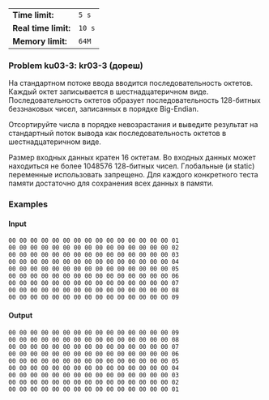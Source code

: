|                      |        |
|----------------------|--------|
| **Time limit:**      | `5 s`  |
| **Real time limit:** | `10 s` |
| **Memory limit:**    | `64M`  |


### Problem ku03-3: kr03-3 (дореш)

На стандартном потоке ввода вводится последовательность октетов. Каждый октет записывается в
шестнадцатеричном виде. Последовательность октетов образует последовательность 128-битных
беззнаковых чисел, записанных в порядке Big-Endian.

Отсортируйте числа в порядке невозрастания и выведите результат на стандартный поток вывода как
последовательность октетов в шестнадцатеричном виде.

Размер входных данных кратен 16 октетам. Во входных данных может находиться не более 1048576
128-битных чисел. Глобальные (и static) переменные использовать запрещено. Для каждого конкретного
теста памяти достаточно для сохранения всех данных в памяти.

### Examples

#### Input

    
    
    00 00 00 00 00 00 00 00 00 00 00 00 00 00 00 01
    00 00 00 00 00 00 00 00 00 00 00 00 00 00 00 02
    00 00 00 00 00 00 00 00 00 00 00 00 00 00 00 03
    00 00 00 00 00 00 00 00 00 00 00 00 00 00 00 04
    00 00 00 00 00 00 00 00 00 00 00 00 00 00 00 05
    00 00 00 00 00 00 00 00 00 00 00 00 00 00 00 06
    00 00 00 00 00 00 00 00 00 00 00 00 00 00 00 07
    00 00 00 00 00 00 00 00 00 00 00 00 00 00 00 08
    00 00 00 00 00 00 00 00 00 00 00 00 00 00 00 09

#### Output

    
    
    00 00 00 00 00 00 00 00 00 00 00 00 00 00 00 09
    00 00 00 00 00 00 00 00 00 00 00 00 00 00 00 08
    00 00 00 00 00 00 00 00 00 00 00 00 00 00 00 07
    00 00 00 00 00 00 00 00 00 00 00 00 00 00 00 06
    00 00 00 00 00 00 00 00 00 00 00 00 00 00 00 05
    00 00 00 00 00 00 00 00 00 00 00 00 00 00 00 04
    00 00 00 00 00 00 00 00 00 00 00 00 00 00 00 03
    00 00 00 00 00 00 00 00 00 00 00 00 00 00 00 02
    00 00 00 00 00 00 00 00 00 00 00 00 00 00 00 01

